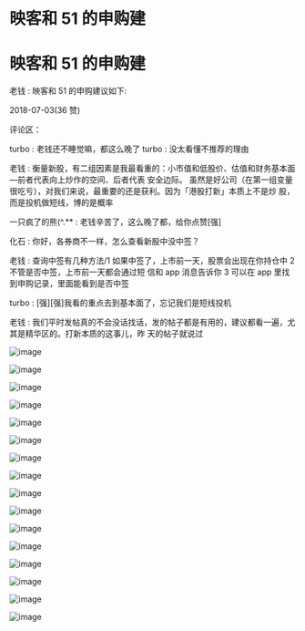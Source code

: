 # 映客和 51 的申购建

# 映客和 51 的申购建

老钱 : 映客和 51 的申购建议如下:

2018-07-03(36 赞)

评论区：

turbo : 老钱还不睡觉嘛，都这么晚了 turbo : 没太看懂不推荐的理由

老钱 : 衡量新股，有二组因素是我最看重的：小市值和低股价、估值和财务基本面—前者代表向上炒作的空间、后者代表 安全边际。 虽然是好公司（在第一组变量很吃亏），对我们来说，最重要的还是获利。因为「港股打新」本质上不是炒 股，而是投机做短线，博的是概率

一只疯了的熊(^.** : 老钱辛苦了，这么晚了都，给你点赞[强]

化石 : 你好，各券商不一样，怎么查看新股中没中签？

老钱 : 查询中签有几种方法/1 如果中签了，上市前一天，股票会出现在你持仓中 2 不管是否中签，上市前一天都会通过短 信和 app 消息告诉你 3 可以在 app 里找到申购记录，里面能看到是否中签

turbo : [强][强]我看的重点去到基本面了，忘记我们是短线投机

老钱 : 我们平时发帖真的不会没话找话，发的帖子都是有用的，建议都看一遍，尤其是精华区的。打新本质的这事儿，昨 天的帖子就说过

![image](img/Image_572.png)

![image](img/Image_573.png)

![image](img/Image_574.png)

![image](img/Image_575.png)

![image](img/Image_576.png)

![image](img/Image_577.png)

![image](img/Image_578.png)

![image](img/Image_579.png)

![image](img/Image_580.png)

![image](img/Image_581.png)

![image](img/Image_582.png)

![image](img/Image_583.png)

![image](img/Image_584.png)

![image](img/Image_585.png)

![image](img/Image_586.png)

![image](img/Image_587.png)